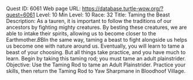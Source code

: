 Quest ID: 6061
Web page URL: https://database.turtle-wow.org/?quest=6061
Level: 10
Min Level: 10
Race: 32
Title: Taming the Beast
Description: As a tauren, it is important to follow the traditions of our ancestors by fighting mighty creatures. By besting these creatures, we are able to intake their spirits, allowing us to become closer to the Earthmother.$B$BIn the same way, taming a beast to fight alongside us helps us become one with nature around us. Eventually, you will learn to tame a beast of your choosing. But all things take practice, and you have much to learn. Begin by taking this taming rod; you must tame an adult plainstrider.
Objective: Use the Taming Rod to tame an Adult Plainstrider. Practice your skills, then return the Taming Rod to Yaw Sharpmane in Bloodhoof Village.
